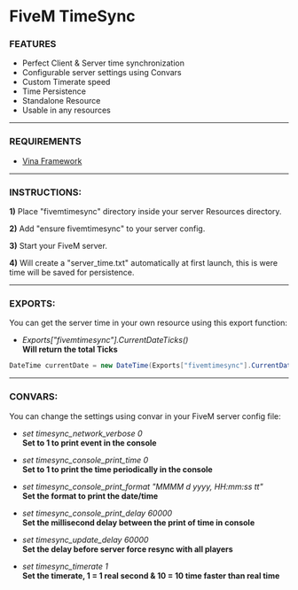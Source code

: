 # FiveM TimeSync

### FEATURES
- Perfect Client & Server time synchronization
- Configurable server settings using Convars
- Custom Timerate speed
- Time Persistence
- Standalone Resource
- Usable in any resources
   
---
  
### REQUIREMENTS
- [Vina Framework](https://github.com/VinaStar/Vina-Framework/releases)
  
---
   
### INSTRUCTIONS:
   
   **1)** Place "fivemtimesync" directory inside your server Resources directory.
   
   **2)** Add "ensure fivemtimesync" to your server config.
   
   **3)** Start your FiveM server.
   
   **4)** Will create a "server_time.txt" automatically at first launch, this is were time will be saved for persistence.
   
---
   
### EXPORTS:
   
You can get the server time in your own resource using this export function:  
   - *Exports["fivemtimesync"].CurrentDateTicks()*  
   **Will return the total Ticks**
   
   ```C#
   DateTime currentDate = new DateTime(Exports["fivemtimesync"].CurrentDateTicks());
   ```
   
---
   
### CONVARS:
   
You can change the settings using convar in your FiveM server config file:
   
- *set timesync_network_verbose 0*  
**Set to 1 to print event in the console**

- *set timesync_console_print_time 0*  
**Set to 1 to print the time periodically in the console**

- *set timesync_console_print_format "MMMM d yyyy, HH:mm:ss tt"*  
**Set the format to print the date/time**

- *set timesync_console_print_delay 60000*  
**Set the millisecond delay between the print of time in console**

- *set timesync_update_delay 60000*  
**Set the delay before server force resync with all players**

- *set timesync_timerate 1*  
**Set the timerate, 1 = 1 real second & 10 = 10 time faster than real time**
   
   
